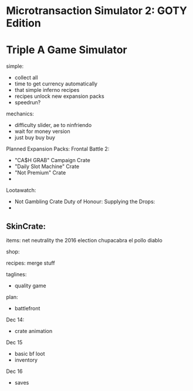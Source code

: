 # Microtransaction Simulator 2: GOTY Edition
# Triple A Game Simulator

simple:
- collect all
- time to get currency automatically
- that simple inferno recipes
- recipes unlock new expansion packs
- speedrun?

mechanics:
- difficulty slider, ae to ninfriendo
- wait for money version
- just buy buy buy

Planned Expansion Packs:
Frontal Battle 2:
- "CA$H GRAB" Campaign Crate
- "Daily Slot Machine" Crate
- "Not Premium" Crate
-
Lootawatch:
- Not Gambling Crate
Duty of Honour: Supplying the Drops:
- 
SkinCrate:
- 

items:
net neutrality
the 2016 election
chupacabra
el pollo diablo

shop:

recipes:
merge stuff


taglines:
- quality game


plan:
- battlefront


Dec 14:
- crate animation

Dec 15
- basic bf loot
- inventory

Dec 16
- saves